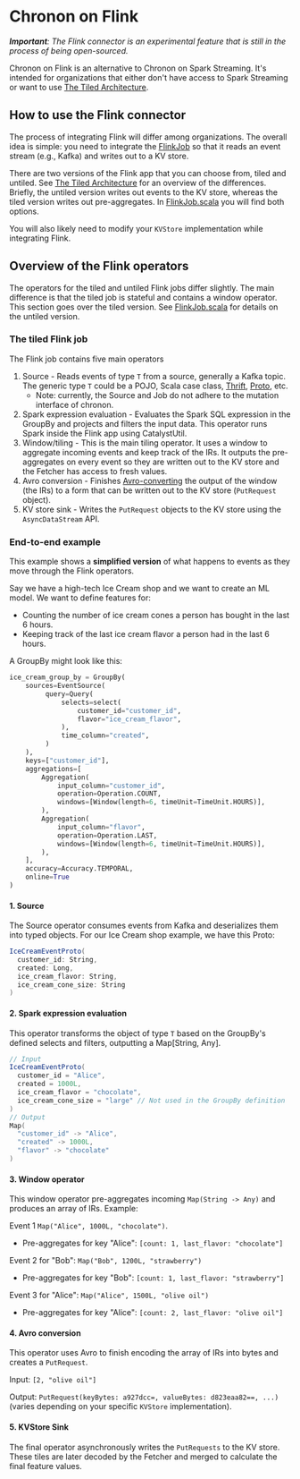 # Chronon on Flink

_**Important**: The Flink connector is an experimental feature that is still in the process of being open-sourced._

Chronon on Flink is an alternative to Chronon on Spark Streaming. It's intended for organizations that either don't have
access to Spark Streaming or want to use [The Tiled Architecture](../Tiled_Architecture.md).

## How to use the Flink connector

The process of integrating Flink will differ among organizations. The overall idea is simple: you need to integrate
the [FlinkJob](https://github.com/airbnb/chronon/blob/master/flink/src/main/scala/ai/chronon/flink/FlinkJob.scala) so
that it reads an event stream (e.g., Kafka) and writes out to a KV store.

There are two versions of the Flink app that you can choose from, tiled and untiled.
See [The Tiled Architecture](../Tiled_Architecture.md) for an overview of the differences. Briefly, the untiled version
writes out events to the KV store, whereas the tiled version writes out pre-aggregates.
In [FlinkJob.scala](https://github.com/airbnb/chronon/blob/master/flink/src/main/scala/ai/chronon/flink/FlinkJob.scala)
you will find both options.

You will also likely need to modify your `KVStore` implementation while integrating Flink.

## Overview of the Flink operators

The operators for the tiled and untiled Flink jobs differ slightly. The main difference is that the tiled job is
stateful and contains a window operator. This section goes over the tiled version.
See [FlinkJob.scala](https://github.com/airbnb/chronon/blob/master/flink/src/main/scala/ai/chronon/flink/FlinkJob.scala)
for details on the untiled version.

### The tiled Flink job

The Flink job contains five main operators

1. Source - Reads events of type `T` from a source, generally a Kafka topic. The generic type `T` could be a POJO, Scala
   case class, [Thrift](https://thrift.apache.org/), [Proto](https://protobuf.dev/), etc.
    - Note: currently, the Source and Job do not adhere to the mutation interface of chronon.
2. Spark expression evaluation - Evaluates the Spark SQL expression in the GroupBy and projects and filters the input
   data. This operator runs Spark inside the Flink app using CatalystUtil.
3. Window/tiling - This is the main tiling operator. It uses a window to aggregate incoming events and keep track of the
   IRs. It outputs the pre-aggregates on every event so they are written out to the KV store and the Fetcher has access
   to fresh values.
4. Avro conversion - Finishes [Avro-converting](https://avro.apache.org/) the output of the window (the IRs) to a form
   that can be written out to the KV store (`PutRequest` object).
5. KV store sink - Writes the `PutRequest` objects to the KV store using the `AsyncDataStream` API.

### End-to-end example

This example shows a **simplified version** of what happens to events as they move through the Flink operators.

Say we have a high-tech Ice Cream shop and we want to create an ML model. We want to define features for:

- Counting the number of ice cream cones a person has bought in the last 6 hours.
- Keeping track of the last ice cream flavor a person had in the last 6 hours.

A GroupBy might look like this:

```python
ice_cream_group_by = GroupBy(
    sources=EventSource(
         query=Query(
             selects=select(
                 customer_id="customer_id",
                 flavor="ice_cream_flavor",
             ),
             time_column="created",
         )
    ),
    keys=["customer_id"],
    aggregations=[
        Aggregation(
            input_column="customer_id",
            operation=Operation.COUNT,
            windows=[Window(length=6, timeUnit=TimeUnit.HOURS)],
        ),
        Aggregation(
            input_column="flavor",
            operation=Operation.LAST,
            windows=[Window(length=6, timeUnit=TimeUnit.HOURS)],
        ),
    ],
    accuracy=Accuracy.TEMPORAL,
    online=True
)
```

#### 1. Source

The Source operator consumes events from Kafka and deserializes them into typed objects. For our Ice Cream shop example,
we have this Proto:

```Scala
IceCreamEventProto(
  customer_id: String,
  created: Long,
  ice_cream_flavor: String,
  ice_cream_cone_size: String
)
```

#### 2. Spark expression evaluation

This operator transforms the object of type `T` based on the GroupBy's defined selects and filters, outputting a
Map[String, Any].

```scala
// Input
IceCreamEventProto(
  customer_id = "Alice",
  created = 1000L,
  ice_cream_flavor = "chocolate",
  ice_cream_cone_size = "large" // Not used in the GroupBy definition
)
// Output
Map(
  "customer_id" -> "Alice",
  "created" -> 1000L,
  "flavor" -> "chocolate"
)
```

#### 3. Window operator

This window operator pre-aggregates incoming `Map(String -> Any)` and produces an array of IRs. Example:

Event 1 `Map("Alice", 1000L, "chocolate")`.

- Pre-aggregates for key "Alice": `[count: 1, last_flavor: "chocolate"]`

Event 2 for "Bob": `Map("Bob", 1200L, "strawberry")`

- Pre-aggregates for key "Bob": `[count: 1, last_flavor: "strawberry"]`

Event 3 for "Alice": `Map("Alice", 1500L, "olive oil")`

- Pre-aggregates for key "Alice": `[count: 2, last_flavor: "olive oil"]`

#### 4. Avro conversion

This operator uses Avro to finish encoding the array of IRs into bytes and creates a `PutRequest`.

Input: `[2, "olive oil"]`

Output: `PutRequest(keyBytes: a927dcc=, valueBytes: d823eaa82==, ...)` (varies depending on your specific `KVStore`
implementation).

#### 5. KVStore Sink

The final operator asynchronously writes the `PutRequests` to the KV store. These tiles are later decoded by the Fetcher
and merged to calculate the final feature values.